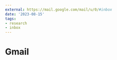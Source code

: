 ```yaml
---
external: https://mail.google.com/mail/u/0/#inbox
date: '2023-08-15'
tags:
- research
- inbox
---
```


# Gmail
